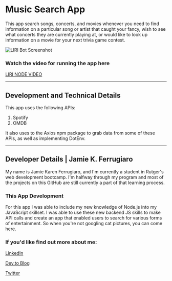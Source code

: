 # Music Search App

This app search songs, concerts, and movies whenever you need to find information on a particular song or artist that caught your fancy, wish to see what concerts they are currently playing at, or would like to look up information on a movie for your next trivia game contest.

![LIRI Bot Screenshot](https://lh3.googleusercontent.com/2wX_GrCE7rRXiW6ylLe6fEBjqu2-QYA3A76ae98u7rQ3CyVMcS2_tSezbWqiDLhUg72DryX5F9E5aECkC4V4btbpfaMmGHzwZxXsIaeRBsogJu484tJr-4xkj7PRgtcfhxBegl2Sa-rnnJH5bJNwuVpn7vrUfMQaRn0yp_lldYooVodiIvSpGgDFGm6U_e4pp3gi0bnuKn3MYYHONky4ejmu9Jf0hfOn5amXYX9JpqK8OutyRhDfdZ5RGGxO5T9ON5ynRigL0mXNMIjxH0ZKY4m4pQNe7RL8-SxTBM2tBONUqQCDJKKzLofJ6IVG69FtzCEQt86e-V89gL6DOdwjfDXNcQV8DYTNDzP1ATWunJmVobd7878F-XkX6tqo4jKDcqLPiQwjEcCHz1W2JHhtYK1R9CyFF_YFg2JXp4iIR7FCVGuXfJ1rP5YCI2l8-BUQerSUzEPo_ZQZJ1iYTGkvuXDhGXRMttxmVQYoXhMvI2-SbapzQMnwAm-RtYQG_kskhPKv6fwPW9rNijpZxtoqT2xPAvpCMkftUUf3aDYckAotarwMB4sNV_OlToC9M1OEZheE56eiIGHQgWnMmb-As3KlLKju8ImXLYwjNGqSZJWWssyCuEUmVSrVSuYkqj3Tf1P3weSxu15dl0nkHIbNVkmBpYTMdo8Q=w1071-h774-no)

### Watch the video for running the app here
[LIRI NODE VIDEO](https://youtu.be/YIxgIkNuaOA)


<hr>

## Development and Technical Details

This app uses the following APIs:

1. Spotify
3. OMDB

It also uses to the Axios npm package to grab data from some of these APIs, as well as implementing DotEnv.

<hr>

## Developer Details | Jamie K. Ferrugiaro

My name is Jamie Karen Ferrugiaro, and I'm currently a student in Rutger's web development bootcamp. I'm halfway through my program and most of the projects on this GitHub are still currently a part of that learning process.

### This App Development
For this app I was able to include my new knowledge of Node.js into my JavaScript skillset. I was able to use these new backend JS skills to make API calls and create an app that enabled users to search for various forms of entertainment. So when you're not googling cat pictures, you can come here.

### If you'd like find out more about me:

[LinkedIn](https://www.linked.in/in/jamiekaren)

[Dev.to Blog](https://dev.to/jamiekaren)

[Twitter](https://www.twitter.com/missjamiekaren)

